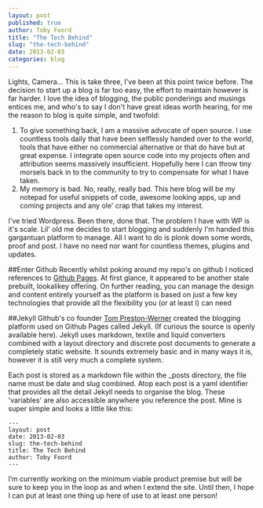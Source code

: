 ```yaml
---
layout: post
published: true
author: Toby Foord
title: "The Tech Behind"
slug: "the-tech-behind"
date: 2013-02-03
categories: blog
---
```


Lights, Camera…
This is take three, I've been at this point twice before. The decision to start up a blog is far too easy, the effort to maintain however is far harder. I love the idea of blogging, the public ponderings and musings entices me, and who's to say I don't have great ideas worth hearing, for me the reason to blog is quite simple, and twofold:

1. To give something back, I am a massive advocate of open source. I use countless tools daily that have been selflessly handed over to the world, tools that have either no commercial alternative or that do have but at great expense. I integrate open source code into my projects often and attribution seems massively insufficient. Hopefully here I can throw tiny morsels back in to the community to try to compensate for what I have taken.
2. My memory is bad. No, really, really bad. This here blog will be  my notepad for useful snippets of code, awesome looking apps, up and coming projects and any ole' crap that takes my interest.

I've tried Wordpress. Been there, done that. The problem I have with WP is it's scale. Lil' old me decides to start blogging and suddenly I'm handed this gargantuan platform to manage. All I want to do is plonk down some words, proof and post. I have no need nor want for countless themes, plugins and updates.

##Enter Github
Recently whilst poking around my repo's on github I noticed references to [Github Pages][github-pages]. At first glance, it appeared to be another stale prebuilt, lookalikey offering. On further reading, you can manage the design and content entirely yourself as the platform is based on just a few key technologies that provide all the flexibility you (or at least I) can need

##Jekyll
Github's co founder [Tom Preston-Werner][tpw] created the blogging platform used on Github Pages called Jekyll. (If curious the source is openly available here). Jekyll uses markdown, textile and liquid converters combined with a layout directory and discrete post documents to generate a completely static website. It sounds extremely basic and in many ways it is, however it is still very much a complete system.

Each post is stored as a markdown file within the _posts directory, the file name must be date and slug combined. Atop each post is a yaml identifier that provides  all the detail Jekyll needs to organise the blog. These 'variables' are also accessible anywhere you reference the post. Mine is super simple and looks a little like this:

    ---
    layout: post
    date: 2013-02-03
    slug: the-tech-behind
    title: The Tech Behind
    author: Toby Foord
    ---

I’m currently working on the minimum viable product premise but will be sure to keep you in the loop as and when I extend the site. Until then, I hope I can put at least one thing up here of use to at least one person!


[jekyll-repo]: http://Github.com/mojombo/jekyll
[github-pages]: http://pages.github.com/
[tpw]: http://Tom.preston-werner.com
[github-repo]: http://Github.com/idodev/idodev.github.com
